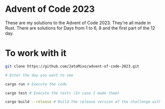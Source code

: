 # Advent of Code 2023
These are my solutions to the Advent of Code 2023. They're all made in Rust.
There are solutions for Days from 1 to 6, 8 and the first part of the 12 day.

# To work with it
```bash
git clone https://github.com/JatoMixo/advent-of-code-2023.git

# Enter the day you want to see

cargo run # Execute the code

cargo test # Execute the tests (In case I made them)

cargo build --release # Build the release version of the challenge with maximum optimization
```
